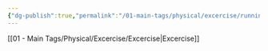 ```yaml
---
{"dg-publish":true,"permalink":"/01-main-tags/physical/excercise/running/running/"}
---
```


[[01 - Main Tags/Physical/Excercise/Excercise\|Excercise]]
